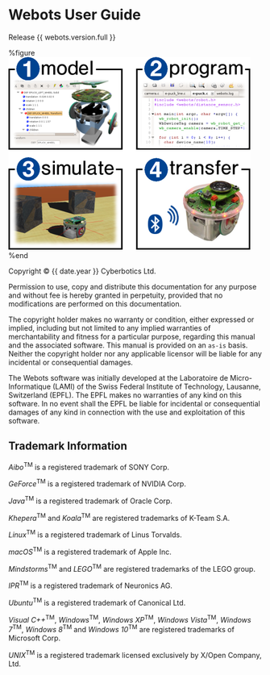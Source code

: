 # Webots User Guide

Release {{ webots.version.full }}

%figure
![ImageData](images/1234web.png)
%end

Copyright &copy; {{ date.year }} Cyberbotics Ltd.

Permission to use, copy and distribute this documentation for any purpose and without fee is hereby granted in perpetuity, provided that no modifications are performed on this documentation.

The copyright holder makes no warranty or condition, either expressed or implied, including but not limited to any implied warranties of merchantability and fitness for a particular purpose, regarding this manual and the associated software.
This manual is provided on an `as-is` basis.
Neither the copyright holder nor any applicable licensor will be liable for any incidental or consequential damages.

The Webots software was initially developed at the Laboratoire de Micro-Informatique (LAMI) of the Swiss Federal Institute of Technology, Lausanne, Switzerland (EPFL).
The EPFL makes no warranties of any kind on this software.
In no event shall the EPFL be liable for incidental or consequential damages of any kind in connection with the use and exploitation of this software.

## Trademark Information

*Aibo*<sup>TM</sup> is a registered trademark of SONY Corp.

*GeForce*<sup>TM</sup> is a registered trademark of NVIDIA Corp.

*Java*<sup>TM</sup> is a registered trademark of Oracle Corp.

*Khepera*<sup>TM</sup> and *Koala*<sup>TM</sup> are registered trademarks of K-Team S.A.

*Linux*<sup>TM</sup> is a registered trademark of Linus Torvalds.

*macOS*<sup>TM</sup> is a registered trademark of Apple Inc.

*Mindstorms*<sup>TM</sup> and *LEGO*<sup>TM</sup> are registered trademarks of the LEGO group.

*IPR*<sup>TM</sup> is a registered trademark of Neuronics AG.

*Ubuntu*<sup>TM</sup> is a registered trademark of Canonical Ltd.

*Visual C++*<sup>TM</sup>, *Windows*<sup>TM</sup>, *Windows XP*<sup>TM</sup>, *Windows Vista*<sup>TM</sup>, *Windows 7*<sup>TM</sup>, *Windows 8*<sup>TM</sup> and *Windows 10*<sup>TM</sup> are registered trademarks of Microsoft Corp.

*UNIX*<sup>TM</sup> is a registered trademark licensed exclusively by X/Open Company, Ltd.
